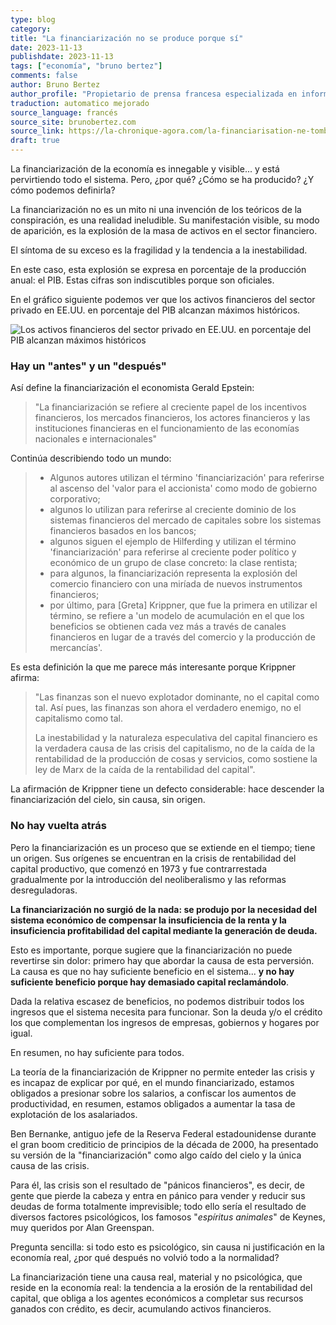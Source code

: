 ```yaml
---
type: blog
category:
title: "La financiarización no se produce porque sí"
date: 2023-11-13
publishdate: 2023-11-13
tags: ["economía", "bruno bertez"]
comments: false
author: Bruno Bertez
author_profile: "Propietario de prensa francesa especializada en información financiera. Como director de un grupo de prensa especializado en economía y finanzas, fundó el diario La Tribune. Escribe regularmente en el diario económico suizo L'Agefi. Es bloguero habitual en los sitios web de noticias Blog à Lupus, brunobertez.com, Atlantico y Lesobservateurs.ch."
traduction: automatico mejorado
source_language: francés
source_site: brunobertez.com
source_link: https://la-chronique-agora.com/la-financiarisation-ne-tombe-pas-du-ciel/
draft: true
---
```


La financiarización de la economía es innegable y visible... y está pervirtiendo todo el sistema. Pero, ¿por qué? ¿Cómo se ha producido? ¿Y cómo podemos definirla?

La financiarización no es un mito ni una invención de los teóricos de la conspiración, es una realidad ineludible. Su manifestación visible, su modo de aparición, es la explosión de la masa de activos en el sector financiero.

El síntoma de su exceso es la fragilidad y la tendencia a la inestabilidad.

En este caso, esta explosión se expresa en porcentaje de la producción anual: el PIB. Estas cifras son indiscutibles porque son oficiales.

En el gráfico siguiente podemos ver que los activos financieros del sector privado en EE.UU. en porcentaje del PIB alcanzan máximos históricos.

![Los activos financieros del sector privado en EE.UU. en porcentaje del PIB alcanzan máximos históricos](https://pbs.twimg.com/media/FKDCfQRWYA0jeVL?format=jpg)

### Hay un "antes" y un "después"

Así define la financiarización el economista Gerald Epstein: 

> "La financiarización se refiere al creciente papel de los incentivos financieros, los mercados financieros, los actores financieros y las instituciones financieras en el funcionamiento de las economías nacionales e internacionales"

Continúa describiendo todo un mundo:

> - Algunos autores utilizan el término 'financiarización' para referirse al ascenso del 'valor para el accionista' como modo de gobierno corporativo;
>  - algunos lo utilizan para referirse al creciente dominio de los sistemas financieros del mercado de capitales sobre los sistemas financieros basados en los bancos;
>  - algunos siguen el ejemplo de Hilferding y utilizan el término 'financiarización' para referirse al creciente poder político y económico de un grupo de clase concreto: la clase rentista;
>  - para algunos, la financiarización representa la explosión del comercio financiero con una miríada de nuevos instrumentos financieros;
>  - por último, para [Greta] Krippner, que fue la primera en utilizar el término, se refiere a 'un modelo de acumulación en el que los beneficios se obtienen cada vez más a través de canales financieros en lugar de a través del comercio y la producción de mercancías'.

Es esta definición la que me parece más interesante porque Krippner afirma:

> "Las finanzas son el nuevo explotador dominante, no el capital como tal. Así pues, las finanzas son ahora el verdadero enemigo, no el capitalismo como tal.
> 
> La inestabilidad y la naturaleza especulativa del capital financiero es la verdadera causa de las crisis del capitalismo, no de la caída de la rentabilidad de la producción de cosas y servicios, como sostiene la ley de Marx de la caída de la rentabilidad del capital".

La afirmación de Krippner tiene un defecto considerable: hace descender la financiarización del cielo, sin causa, sin origen.



### No hay vuelta atrás


Pero la financiarización es un proceso que se extiende en el tiempo; tiene un origen. Sus orígenes se encuentran en la crisis de rentabilidad del capital productivo, que comenzó en 1973 y fue contrarrestada gradualmente por la introducción del neoliberalismo y las reformas desreguladoras.

**La financiarización no surgió de la nada: se produjo por la necesidad del sistema económico de compensar la insuficiencia de la renta y la insuficiencia profitabilidad del capital mediante la generación de deuda.**

Esto es importante, porque sugiere que la financiarización no puede revertirse sin dolor: primero hay que abordar la causa de esta perversión. La causa es que no hay suficiente beneficio en el sistema... **y no hay suficiente beneficio porque hay demasiado capital reclamándolo**.

Dada la relativa escasez de beneficios, no podemos distribuir todos los ingresos que el sistema necesita para funcionar. Son la deuda y/o el crédito los que complementan los ingresos de empresas, gobiernos y hogares por igual.

En resumen, no hay suficiente para todos.

La teoría de la financiarización de Krippner no permite enteder las crisis y es incapaz de explicar por qué, en el mundo financiarizado, estamos obligados a presionar sobre los salarios, a confiscar los aumentos de productividad, en resumen, estamos obligados a aumentar la tasa de explotación de los asalariados.

Ben Bernanke, antiguo jefe de la Reserva Federal estadounidense durante el gran boom crediticio de principios de la década de 2000, ha presentado su versión de la "financiarización" como algo caído del cielo y la única causa de las crisis.

Para él, las crisis son el resultado de "pánicos financieros", es decir, de gente que pierde la cabeza y entra en pánico para vender y reducir sus deudas de forma totalmente imprevisible; todo ello sería el resultado de diversos factores psicológicos, los famosos "_espíritus animales_" de Keynes, muy queridos por Alan Greenspan.

Pregunta sencilla: si todo esto es psicológico, sin causa ni justificación en la economía real, ¿por qué después no volvió todo a la normalidad?

La financiarización tiene una causa real, material y no psicológica, que reside en la economía real: la tendencia a la erosión de la rentabilidad del capital, que obliga a los agentes económicos a completar sus recursos ganados con crédito, es decir, acumulando activos financieros.
